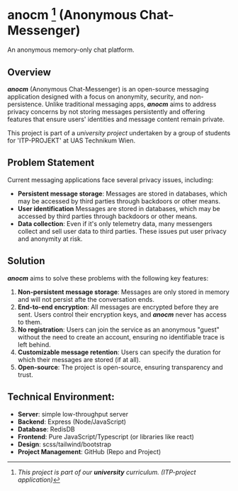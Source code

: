# anocm [^1] (Anonymous Chat-Messenger)

An anonymous memory-only chat platform.

## Overview

**_anocm_** (Anonymous Chat-Messenger) is an open-source messaging application designed with a focus on anonymity, security, and non-persistence. Unlike traditional messaging apps, **_anocm_** aims to address privacy concerns by not storing messages persistently and offering features that ensure users' identities and message content remain private.

This project is part of a _university project_ undertaken by a group of students for 'ITP-PROJEKT' at UAS Technikum Wien.

## Problem Statement

Current messaging applications face several privacy issues, including:

- **Persistent message storage**: Messages are stored in databases, which may be accessed by third parties through backdoors or other means.
- **User identification** Messages are stored in databases, which may be accessed by third parties through backdoors or other means.
- **Data collection**: Even if it's only telemetry data, many messengers collect and sell user data to third parties.
  These issues put user privacy and anonymity at risk.

## Solution

**_anocm_** aims to solve these problems with the following key features:

1. **Non-persistent message storage**: Messages are only stored in memory and will not persist afte the conversation ends.
2. **End-to-end encryption**: All messages are encrypted before they are sent. Users control their encryption keys, and **_anocm_** never has access to them.
3. **No registration**: Users can join the service as an anonymous "guest" without the need to create an account, ensuring no identifiable trace is left behind.
4. **Customizable message retention**: Users can specify the duration for which their messages are stored (if at all).
5. **Open-source**: The project is open-source, ensuring transparency and trust.

## Technical Environment:

- **Server**: simple low-throughput server
- **Backend**: Express (Node/JavaScript)
- **Database**: RedisDB
- **Frontend**: Pure JavaScript/Typescript (or libraries like react)
- **Design**: scss/tailwind/bootstrap
- **Project Management**: GitHub (Repo and Project)

[^1]: _This project is part of our **university** curriculum. (ITP-project application)_
